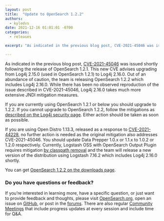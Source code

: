 ```yaml
---
layout: post
title:  "Update to OpenSearch 1.2.2"
authors:
  - kyledvs
date: 2021-12-16 01:01:01 -0700
categories:
  - releases

excerpt: "As indicated in the previous blog post, CVE-2021-45046 was issued shortly following the release of OpenSearch 1.2.1. This new CVE advises upgrading from Log4j 2.15.0 (used in OpenSearch 1.2.1) to Log4j 2.16.0. Out of an abundance of caution, the team is releasing OpenSearch 1.2.2 which includes Log4j 2.16.0. While there has been no observed reproduction of the issue described in CVE-2021-45046, Log4j 2.16.0 takes much more extensive JNDI mitigation measures."

---
```




As indicated in the previous blog post, [CVE-2021-45046](https://nvd.nist.gov/vuln/detail/CVE-2021-45046) was issued shortly following the release of OpenSearch 1.2.1. This new CVE advises upgrading from Log4j 2.15.0 (used in OpenSearch 1.2.1) to Log4j 2.16.0. Out of an abundance of caution, the team is releasing OpenSearch 1.2.2 which includes Log4j 2.16.0. While there has been no observed reproduction of the issue described in CVE-2021-45046, Log4j 2.16.0 takes much more extensive JNDI mitigation measures.

If you are currently using OpenSearch 1.2.1 or below you should upgrade to 1.2.2. If you cannot upgrade to OpenSearch 1.2.2, follow the mitigations as [described on the Log4j security page](https://logging.apache.org/log4j/2.x/security.html#Fixed_in_Log4j_2.16.0). Either action should be taken as soon as possible.

If you are using Open Distro 1.13.3, released as a response to [CVE-2021-44228](https://nvd.nist.gov/vuln/detail/CVE-2021-44228), no further action is needed as the original mitigation also addresses CVE-2021-45046. You should update Data Prepper 1.0.x or 1.1.x to 1.0.2 or 1.2.0 respectively. Currently, Logstash OSS with OpenSearch Output Plugin requires mitigation [by classpath removal](https://discuss.elastic.co/t/apache-log4j2-remote-code-execution-rce-vulnerability-cve-2021-44228-esa-2021-31/291476#:~:text=Users%20have%20noticed%20that%20the%20newly%20released%20Logstash%206.8.21) and the team will release a new version of the distribution using Logstash 7.16.2 which includes Log4j 2.16.0 shortly. 

You can get [OpenSearch 1.2.2 on the downloads page](/downloads.html).


### Do you have questions or feedback?

If you’re interested in learning more, have a specific question, or just want to provide feedback and thoughts, please visit [OpenSearch.org](https://opensearch.org/), open an issue on [GitHub](https://github.com/opensearch-project/OpenSearch/issues), or post in the [forums](https://discuss.opendistrocommunity.dev/). There are also regular [Community Meetings](https://opensearch.org/events/) that include progress updates at every session and include time for Q&A.
